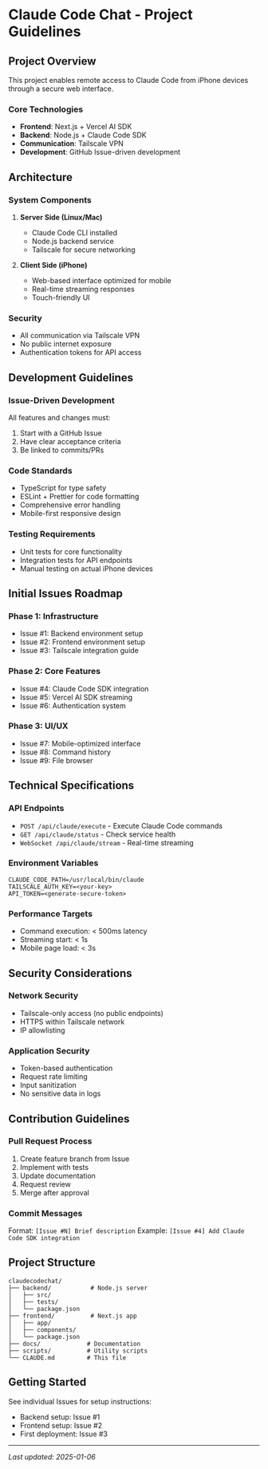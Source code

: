 # Claude Code Chat - Project Guidelines

## Project Overview
This project enables remote access to Claude Code from iPhone devices through a secure web interface.

### Core Technologies
- **Frontend**: Next.js + Vercel AI SDK
- **Backend**: Node.js + Claude Code SDK
- **Communication**: Tailscale VPN
- **Development**: GitHub Issue-driven development

## Architecture

### System Components
1. **Server Side (Linux/Mac)**
   - Claude Code CLI installed
   - Node.js backend service
   - Tailscale for secure networking

2. **Client Side (iPhone)**
   - Web-based interface optimized for mobile
   - Real-time streaming responses
   - Touch-friendly UI

### Security
- All communication via Tailscale VPN
- No public internet exposure
- Authentication tokens for API access

## Development Guidelines

### Issue-Driven Development
All features and changes must:
1. Start with a GitHub Issue
2. Have clear acceptance criteria
3. Be linked to commits/PRs

### Code Standards
- TypeScript for type safety
- ESLint + Prettier for code formatting
- Comprehensive error handling
- Mobile-first responsive design

### Testing Requirements
- Unit tests for core functionality
- Integration tests for API endpoints
- Manual testing on actual iPhone devices

## Initial Issues Roadmap

### Phase 1: Infrastructure
- Issue #1: Backend environment setup
- Issue #2: Frontend environment setup
- Issue #3: Tailscale integration guide

### Phase 2: Core Features
- Issue #4: Claude Code SDK integration
- Issue #5: Vercel AI SDK streaming
- Issue #6: Authentication system

### Phase 3: UI/UX
- Issue #7: Mobile-optimized interface
- Issue #8: Command history
- Issue #9: File browser

## Technical Specifications

### API Endpoints
- `POST /api/claude/execute` - Execute Claude Code commands
- `GET /api/claude/status` - Check service health
- `WebSocket /api/claude/stream` - Real-time streaming

### Environment Variables
```
CLAUDE_CODE_PATH=/usr/local/bin/claude
TAILSCALE_AUTH_KEY=<your-key>
API_TOKEN=<generate-secure-token>
```

### Performance Targets
- Command execution: < 500ms latency
- Streaming start: < 1s
- Mobile page load: < 3s

## Security Considerations

### Network Security
- Tailscale-only access (no public endpoints)
- HTTPS within Tailscale network
- IP allowlisting

### Application Security
- Token-based authentication
- Request rate limiting
- Input sanitization
- No sensitive data in logs

## Contribution Guidelines

### Pull Request Process
1. Create feature branch from Issue
2. Implement with tests
3. Update documentation
4. Request review
5. Merge after approval

### Commit Messages
Format: `[Issue #N] Brief description`
Example: `[Issue #4] Add Claude Code SDK integration`

## Project Structure
```
claudecodechat/
├── backend/           # Node.js server
│   ├── src/
│   ├── tests/
│   └── package.json
├── frontend/          # Next.js app
│   ├── app/
│   ├── components/
│   └── package.json
├── docs/             # Documentation
├── scripts/          # Utility scripts
└── CLAUDE.md         # This file
```

## Getting Started
See individual Issues for setup instructions:
- Backend setup: Issue #1
- Frontend setup: Issue #2
- First deployment: Issue #3

---
*Last updated: 2025-01-06*